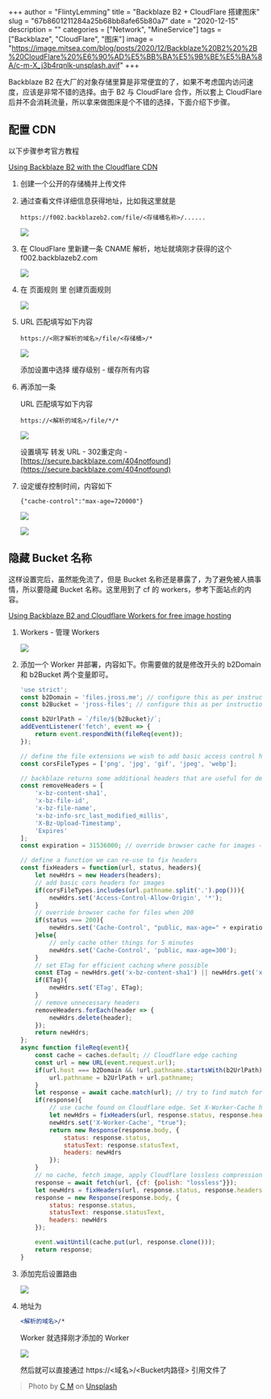 +++
author = "FlintyLemming"
title = "Backblaze B2 + CloudFlare 搭建图床"
slug = "67b8601211284a25b68bb8afe65b80a7"
date = "2020-12-15"
description = ""
categories = ["Network", "MineService"]
tags = ["Backblaze", "CloudFlare", "图床"]
image = "https://image.mitsea.com/blog/posts/2020/12/Backblaze%20B2%20%2B%20CloudFlare%20%E6%90%AD%E5%BB%BA%E5%9B%BE%E5%BA%8A/c-m-X_j3b4rqnlk-unsplash.avif"
+++

Backblaze B2 在大厂的对象存储里算是非常便宜的了，如果不考虑国内访问速度，应该是非常不错的选择。由于 B2 与 CloudFlare 合作，所以套上 CloudFlare 后并不会消耗流量，所以拿来做图床是个不错的选择，下面介绍下步骤。

## 配置 CDN

以下步骤参考官方教程

[Using Backblaze B2 with the Cloudflare CDN](https://help.backblaze.com/hc/en-us/articles/217666928-Using-Backblaze-B2-with-the-Cloudflare-CDN)

1. 创建一个公开的存储桶并上传文件
2. 通过查看文件详细信息获得地址，比如我这里就是
    
    ```
    https://f002.backblazeb2.com/file/<存储桶名称>/......
    ```
    
    ![](https://image.mitsea.com/blog/posts/2020/12/Backblaze%20B2%20%2B%20CloudFlare%20%E6%90%AD%E5%BB%BA%E5%9B%BE%E5%BA%8A/Untitled.avif)
    
3. 在 CloudFlare 里新建一条 CNAME 解析，地址就填刚才获得的这个 f002.backblazeb2.com
    
    ![](https://image.mitsea.com/blog/posts/2020/12/Backblaze%20B2%20%2B%20CloudFlare%20%E6%90%AD%E5%BB%BA%E5%9B%BE%E5%BA%8A/Untitled%201.avif)
    
4. 在 页面规则 里 创建页面规则
    
    ![](https://image.mitsea.com/blog/posts/2020/12/Backblaze%20B2%20%2B%20CloudFlare%20%E6%90%AD%E5%BB%BA%E5%9B%BE%E5%BA%8A/Untitled%202.avif)
    
5. URL 匹配填写如下内容
    
    ```
    https://<刚才解析的域名>/file/<存储桶>/*
    ```
    
    ![](https://image.mitsea.com/blog/posts/2020/12/Backblaze%20B2%20%2B%20CloudFlare%20%E6%90%AD%E5%BB%BA%E5%9B%BE%E5%BA%8A/Untitled%203.avif)
    
    添加设置中选择 缓存级别 - 缓存所有内容
    
6. 再添加一条
    
    URL 匹配填写如下内容
    
    ```
    https://<解析的域名>/file/*/*
    ```
    
    ![](https://image.mitsea.com/blog/posts/2020/12/Backblaze%20B2%20%2B%20CloudFlare%20%E6%90%AD%E5%BB%BA%E5%9B%BE%E5%BA%8A/Untitled%204.avif)
    
    设置填写 转发 URL - 302重定向 - [https://secure.backblaze.com/404notfound](https://secure.backblaze.com/404notfound)
    
7. 设定缓存控制时间，内容如下
    
    ```
    {"cache-control":"max-age=720000"}
    ```
    
    ![](https://image.mitsea.com/blog/posts/2020/12/Backblaze%20B2%20%2B%20CloudFlare%20%E6%90%AD%E5%BB%BA%E5%9B%BE%E5%BA%8A/Untitled%205.avif)
    
    ![](https://image.mitsea.com/blog/posts/2020/12/Backblaze%20B2%20%2B%20CloudFlare%20%E6%90%AD%E5%BB%BA%E5%9B%BE%E5%BA%8A/Untitled%206.avif)
    

## 隐藏 Bucket 名称

这样设置完后，虽然能免流了，但是 Bucket 名称还是暴露了，为了避免被人搞事情，所以要隐藏 Bucket 名称。这里用到了 cf 的 workers，参考下面站点的内容。

[Using Backblaze B2 and Cloudflare Workers for free image hosting](https://jross.me/free-personal-image-hosting-with-backblaze-b2-and-cloudflare-workers/)

1. Workers - 管理 Workers
    
    ![](https://image.mitsea.com/blog/posts/2020/12/Backblaze%20B2%20%2B%20CloudFlare%20%E6%90%AD%E5%BB%BA%E5%9B%BE%E5%BA%8A/Untitled%207.avif)
    
2. 添加一个 Worker 并部署，内容如下。你需要做的就是修改开头的 b2Domain 和 b2Bucket 两个变量即可。
    
    ```jsx
    'use strict';
    const b2Domain = 'files.jross.me'; // configure this as per instructions above
    const b2Bucket = 'jross-files'; // configure this as per instructions above
    
    const b2UrlPath = `/file/${b2Bucket}/`;
    addEventListener('fetch', event => {
    	return event.respondWith(fileReq(event));
    });
    
    // define the file extensions we wish to add basic access control headers to
    const corsFileTypes = ['png', 'jpg', 'gif', 'jpeg', 'webp'];
    
    // backblaze returns some additional headers that are useful for debugging, but unnecessary in production. We can remove these to save some size
    const removeHeaders = [
    	'x-bz-content-sha1',
    	'x-bz-file-id',
    	'x-bz-file-name',
    	'x-bz-info-src_last_modified_millis',
    	'X-Bz-Upload-Timestamp',
    	'Expires'
    ];
    const expiration = 31536000; // override browser cache for images - 1 year
    
    // define a function we can re-use to fix headers
    const fixHeaders = function(url, status, headers){
    	let newHdrs = new Headers(headers);
    	// add basic cors headers for images
    	if(corsFileTypes.includes(url.pathname.split('.').pop())){
    		newHdrs.set('Access-Control-Allow-Origin', '*');
    	}
    	// override browser cache for files when 200
    	if(status === 200){
    		newHdrs.set('Cache-Control', "public, max-age=" + expiration);
    	}else{
    		// only cache other things for 5 minutes
    		newHdrs.set('Cache-Control', 'public, max-age=300');
    	}
    	// set ETag for efficient caching where possible
    	const ETag = newHdrs.get('x-bz-content-sha1') || newHdrs.get('x-bz-info-src_last_modified_millis') || newHdrs.get('x-bz-file-id');
    	if(ETag){
    		newHdrs.set('ETag', ETag);
    	}
    	// remove unnecessary headers
    	removeHeaders.forEach(header => {
    		newHdrs.delete(header);
    	});
    	return newHdrs;
    };
    async function fileReq(event){
    	const cache = caches.default; // Cloudflare edge caching
    	const url = new URL(event.request.url);
    	if(url.host === b2Domain && !url.pathname.startsWith(b2UrlPath)){
    		url.pathname = b2UrlPath + url.pathname;
    	}
    	let response = await cache.match(url); // try to find match for this request in the edge cache
    	if(response){
    		// use cache found on Cloudflare edge. Set X-Worker-Cache header for helpful debug
    		let newHdrs = fixHeaders(url, response.status, response.headers);
    		newHdrs.set('X-Worker-Cache', "true");
    		return new Response(response.body, {
    			status: response.status,
    			statusText: response.statusText,
    			headers: newHdrs
    		});
    	}
    	// no cache, fetch image, apply Cloudflare lossless compression
    	response = await fetch(url, {cf: {polish: "lossless"}});
    	let newHdrs = fixHeaders(url, response.status, response.headers);
    	response = new Response(response.body, {
    		status: response.status,
    		statusText: response.statusText,
    		headers: newHdrs
    	});
    
    	event.waitUntil(cache.put(url, response.clone()));
    	return response;
    }
    ```
    
3. 添加完后设置路由
    
    ![](https://image.mitsea.com/blog/posts/2020/12/Backblaze%20B2%20%2B%20CloudFlare%20%E6%90%AD%E5%BB%BA%E5%9B%BE%E5%BA%8A/Untitled%208.avif)
    
4. 地址为 
    
    ```jsx
    <解析的域名>/*
    ```
    
    Worker 就选择刚才添加的 Worker
    
    ![](https://image.mitsea.com/blog/posts/2020/12/Backblaze%20B2%20%2B%20CloudFlare%20%E6%90%AD%E5%BB%BA%E5%9B%BE%E5%BA%8A/Untitled%209.avif)
    
    然后就可以直接通过 https://<域名>/<Bucket内路径> 引用文件了

> Photo by [C M](https://unsplash.com/@ubahnverleih?utm_source=unsplash&utm_medium=referral&utm_content=creditCopyText) on [Unsplash](https://unsplash.com/s/photos/archive?utm_source=unsplash&utm_medium=referral&utm_content=creditCopyText)
